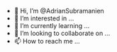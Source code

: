 - 👋 Hi, I’m @AdrianSubramanien
- 👀 I’m interested in ...
- 🌱 I’m currently learning ...
- 💞️ I’m looking to collaborate on ...
- 📫 How to reach me ...

<!---
AdrianSubramanien/AdrianSubramanien is a ✨ special ✨ repository because its `README.md` (this file) appears on your GitHub profile.
You can click the Preview link to take a look at your changes.
--->
